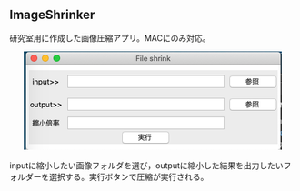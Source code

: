 ## ImageShrinker 
研究室用に作成した画像圧縮アプリ。MACにのみ対応。

<div align="center">
<img src="https://github.com/TsumaR/ImageShrinker/blob/master/image/%E3%82%B9%E3%82%AF%E3%83%AA%E3%83%BC%E3%83%B3%E3%82%B7%E3%83%A7%E3%83%83%E3%83%88%202020-02-21%2013.04.51.png" alt="属性" title="タイトル">
</div>

inputに縮小したい画像フォルダを選び，outputに縮小した結果を出力したいフォルダーを選択する。実行ボタンで圧縮が実行される。